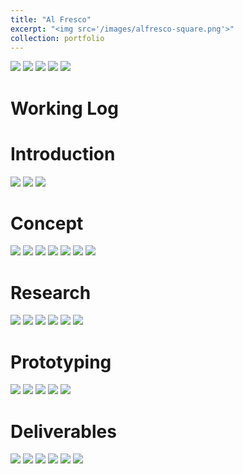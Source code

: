 ```yaml
---
title: "Al Fresco"
excerpt: "<img src='/images/alfresco-square.png'>"
collection: portfolio
---
```


<img src='images/board1.png'>
<img src='images/board2.png'>
<img src='images/board3.png'>
<img src='images/board4.png'>
<img src='images/board5.png'>


# Working Log

# Introduction

<img src='images/intro1.png'>
<img src='images/intro2.png'>
<img src='images/intro3.png'>

# Concept

<img src='images/concept1.png'>
<img src='images/concept2.png'>
<img src='images/concept3.png'>
<img src='images/concept4.png'>
<img src='images/concept5.png'>
<img src='images/concept6.png'>
<img src='images/concept7.png'>

# Research

<img src='images/research1.png'>
<img src='images/research2.png'>
<img src='images/research3.png'>
<img src='images/research4.png'>
<img src='images/research5.png'>
<img src='images/research6.png'>

# Prototyping 

<img src='images/prototype1.png'>
<img src='images/prototype2.png'>
<img src='images/prototype3.png'>
<img src='images/prototype4.png'>
<img src='images/prototype5.png'>

# Deliverables

<img src='images/deliver1.png'>
<img src='images/deliver2.png'>
<img src='images/deliver3.png'>
<img src='images/deliver4.png'>
<img src='images/deliver5.png'>
<img src='images/deliver6.png'>

